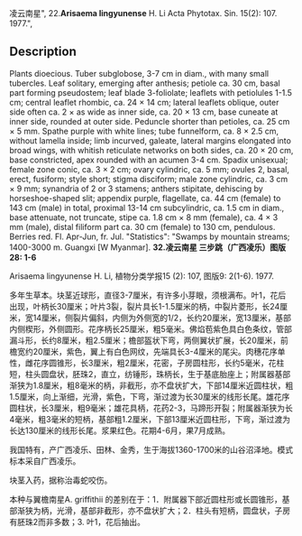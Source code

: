 凌云南星",
22.**Arisaema lingyunense** H. Li Acta Phytotax. Sin. 15(2): 107. 1977.",

## Description
Plants dioecious. Tuber subglobose, 3-7 cm in diam., with many small tubercles. Leaf solitary, emerging after anthesis; petiole ca. 30 cm, basal part forming pseudostem; leaf blade 3-foliolate; leaflets with petiolules 1-1.5 cm; central leaflet rhombic, ca. 24 × 14 cm; lateral leaflets oblique, outer side often ca. 2 × as wide as inner side, ca. 20 × 13 cm, base cuneate at inner side, rounded at outer side. Peduncle shorter than petioles, ca. 25 cm × 5 mm. Spathe purple with white lines; tube funnelform, ca. 8 × 2.5 cm, without lamella inside; limb incurved, galeate, lateral margins elongated into broad wings, with whitish reticulate networks on both sides, ca. 20 × 20 cm, base constricted, apex rounded with an acumen 3-4 cm. Spadix unisexual; female zone conic, ca. 3 × 2 cm; ovary cylindric, ca. 5 mm; ovules 2, basal, erect, fusiform; style short; stigma disciform; male zone cylindric, ca. 3 cm × 9 mm; synandria of 2 or 3 stamens; anthers stipitate, dehiscing by horseshoe-shaped slit; appendix purple, flagellate, ca. 44 cm (female) to 143 cm (male) in total, proximal 13-14 cm subcylindric, ca. 1.5 cm in diam., base attenuate, not truncate, stipe ca. 1.8 cm × 8 mm (female), ca. 4 × 3 mm (male), distal filiform part ca. 30 cm (female) to 130 cm, pendulous. Berries red. Fl. Apr-Jun, fr. Jul.
  "Statistics": "Swamps by mountain streams; 1400-3000 m. Guangxi [W Myanmar].
**32.凌云南星 三步跳（广西凌乐）图版28: 1-6**

Arisaema lingyunense H. Li, 植物分类学报15 (2): 107, 图版9: 2(1-6). 1977.

多年生草本。块茎近球形，直径3-7厘米，有许多小芽眼，须根满布。叶1，花后出现，叶柄长30厘米；叶片3裂，裂片具长1-1.5厘米的柄，中裂片菱形，长24厘米，宽14厘米，侧裂片偏斜，内侧为外侧宽的1/2，长约20厘米，宽13厘米，基部内侧楔形，外侧圆形。花序柄长25厘米，粗5毫米。佛焰苞紫色具白色条纹，管部漏斗形，长约8厘米，粗2.5厘米；檐部盔状下弯，两侧翼状扩展，长20厘米，前檐宽约20厘米，紫色，翼上有白色网纹，先端具长3-4厘米的尾尖。肉穗花序单性，雌花序圆锥形，长3厘米，粗2厘米，花密，子房圆柱形，长约5毫米，花柱短，柱头圆盘状，胚珠2，直立，纺锤形，珠柄长，生于基底胎座上；附属器基部渐狭为1.8厘米，粗8毫米的柄，非截形，亦不盘状扩大，下部14厘米近圆柱状，粗1.5厘米，向上渐细，光滑，紫色，下弯，渐过渡为长30厘米的线形长尾。雄花序圆柱状，长3厘米，粗9毫米；雄花具柄，花药2-3，马蹄形开裂；附属器渐狭为长4毫米，粗3毫米的短柄，基部粗1.2厘米，下部13厘米近圆柱形，下弯，渐过渡为长达130厘米的线形长尾。浆果红色。花期4-6月，果7月成熟。

我国特有，产广西凌乐、田林、金秀，生于海拔1360-1700米的山谷沼泽地。模式标本采自广西凌乐。

块茎入药，据称治毒蛇咬伤。

本种与翼檐南星A. griffithii 的差别在于：1．附属器下部近圆柱形或长圆锥形，基部渐狭为柄，光滑，基部非截形，亦不盘状扩大；2．柱头有短柄，圆盘状，子房有胚珠2而非多数；3. 叶1，花后抽出。
